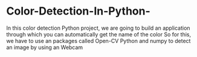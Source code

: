 # Color-Detection-In-Python-
In this color detection Python project, we are going to build an application through which you can automatically get the name of the color So for this, we have to use an packages called Open-CV Python and numpy  to detect an image by using an Webcam
